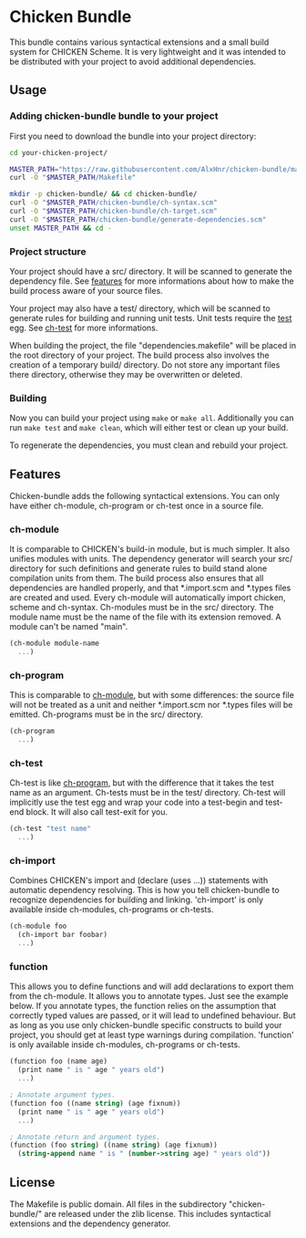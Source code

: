 # Chicken Bundle

This bundle contains various syntactical extensions and a small build
system for CHICKEN Scheme. It is very lightweight and it was intended to be
distributed with your project to avoid additional dependencies.

## Usage
### Adding chicken-bundle bundle to your project

First you need to download the bundle into your project directory:

```sh
cd your-chicken-project/

MASTER_PATH="https://raw.githubusercontent.com/AlxHnr/chicken-bundle/master"
curl -O "$MASTER_PATH/Makefile"

mkdir -p chicken-bundle/ && cd chicken-bundle/
curl -O "$MASTER_PATH/chicken-bundle/ch-syntax.scm"
curl -O "$MASTER_PATH/chicken-bundle/ch-target.scm"
curl -O "$MASTER_PATH/chicken-bundle/generate-dependencies.scm"
unset MASTER_PATH && cd -
```

### Project structure

Your project should have a src/ directory. It will be scanned to generate
the dependency file. See [features](#features) for more informations about
how to make the build process aware of your source files.

Your project may also have a test/ directory, which will be scanned to
generate rules for building and running unit tests. Unit tests require the
[test](http://wiki.call-cc.org/eggref/4/test) egg. See
[ch-test](#ch-test) for more informations.

When building the project, the file "dependencies.makefile" will be placed
in the root directory of your project. The build process also involves the
creation of a temporary build/ directory. Do not store any important files
there directory, otherwise they may be overwritten or deleted.

### Building

Now you can build your project using `make` or `make all`. Additionally you
can run `make test` and `make clean`, which will either test or clean up
your build.

To regenerate the dependencies, you must clean and rebuild your project.

## Features

Chicken-bundle adds the following syntactical extensions. You can only have
either ch-module, ch-program or ch-test once in a source file.

### ch-module

It is comparable to CHICKEN's build-in module, but is much simpler. It also
unifies modules with units. The dependency generator will search your src/
directory for such definitions and generate rules to build stand alone
compilation units from them. The build process also ensures that all
dependencies are handled properly, and that \*.import.scm and \*.types
files are created and used. Every ch-module will automatically import
chicken, scheme and ch-syntax. Ch-modules must be in the src/ directory.
The module name must be the name of the file with its extension removed. A
module can't be named "main".

```scheme
(ch-module module-name
  ...)
```

### ch-program

This is comparable to [ch-module](#ch-module), but with some differences:
the source file will not be treated as a unit and neither \*.import.scm nor
\*.types files will be emitted. Ch-programs must be in the src/ directory.

```scheme
(ch-program
  ...)
```

### ch-test

Ch-test is like [ch-program](#ch-program), but with the difference that it
takes the test name as an argument. Ch-tests must be in the test/
directory. Ch-test will implicitly use the test egg and wrap your code into
a test-begin and test-end block. It will also call test-exit for you.

```scheme
(ch-test "test name"
  ...)
```

### ch-import

Combines CHICKEN's import and (declare (uses ...)) statements with
automatic dependency resolving. This is how you tell chicken-bundle to
recognize dependencies for building and linking. 'ch-import' is only
available inside ch-modules, ch-programs or ch-tests.

```scheme
(ch-module foo
  (ch-import bar foobar)
  ...)
```

### function

This allows you to define functions and will add declarations to export
them from the ch-module. It allows you to annotate types. Just see the
example below. If you annotate types, the function relies on the assumption
that correctly typed values are passed, or it will lead to undefined
behaviour. But as long as you use only chicken-bundle specific constructs
to build your project, you should get at least type warnings during
compilation. 'function' is only available inside ch-modules, ch-programs or
ch-tests.

```scheme
(function foo (name age)
  (print name " is " age " years old")
  ...)

; Annotate argument types.
(function foo ((name string) (age fixnum))
  (print name " is " age " years old")
  ...)

; Annotate return and argument types.
(function (foo string) ((name string) (age fixnum))
  (string-append name " is " (number->string age) " years old"))
```

## License

The Makefile is public domain. All files in the subdirectory
"chicken-bundle/" are released under the zlib license. This includes
syntactical extensions and the dependency generator.
